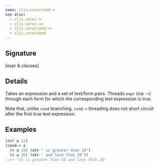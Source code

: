 ```yaml
---
name: cljs.core/cond->
see also:
  - cljs.core/->
  - cljs.core/->>
  - cljs.core/cond->>
  - cljs.core/cond
---
```


## Signature
[expr & clauses]


## Details

Takes an expression and a set of test/form pairs. Threads `expr` (via `->`)
through each form for which the corresponding test expression is true.

Note that, unlike `cond` branching, `cond->` threading does not short circuit
after the first true test expression.


## Examples

```clj
(def a 12)
(cond-> a
  (> a 10) (str " is greater than 10")
  (< a 20) (str " and less than 20"))
;;=> "12 is greater than 10 and less than 20"
```